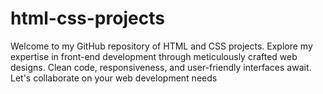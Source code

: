 # html-css-projects
Welcome to my GitHub repository of HTML and CSS projects. Explore my expertise in front-end development through meticulously crafted web designs. Clean code, responsiveness, and user-friendly interfaces await. Let's collaborate on your web development needs
